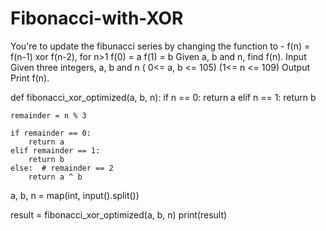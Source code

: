 # Fibonacci-with-XOR
You're to update the fibunacci series by changing the function to -    f(n) = f(n-1) xor f(n-2), for n>1  f(0) = a  f(1) = b   Given a, b and n, find f(n).   Input Given three integers, a, b and n ( 0&lt;= a, b &lt;= 105) (1&lt;= n &lt;= 109) Output Print f(n).

def fibonacci_xor_optimized(a, b, n):
    if n == 0:
        return a
    elif n == 1:
        return b

    remainder = n % 3

    if remainder == 0:
        return a
    elif remainder == 1:
        return b
    else:  # remainder == 2
        return a ^ b


a, b, n = map(int, input().split())


result = fibonacci_xor_optimized(a, b, n)
print(result)
